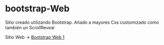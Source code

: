# bootstrap-Web

Sitio creado utilizando Bootstrap. Añado a mayores Css customizado como también un ScrollReveal


Sitio Web -> [Bootstrap Web 1](https://pablodinis.github.io/bootstrap-Web/)
